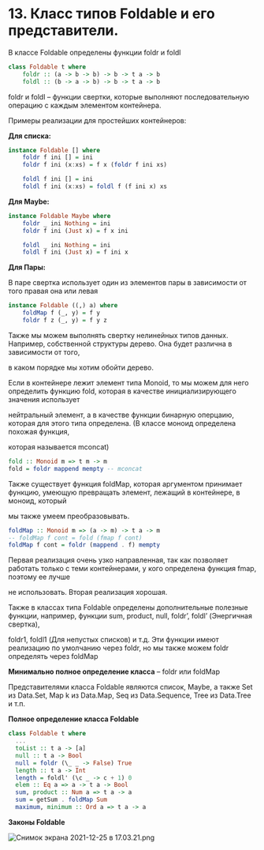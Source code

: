 # 13. Класс типов Foldable и его представители.

В классе Foldable определены функции foldr и foldl

```haskell
class Foldable t where
	foldr :: (a -> b -> b) -> b -> t a -> b
	foldl :: (b -> a -> b) -> b -> t a -> b
```

foldr и foldl – функции свертки, которые выполняют последовательную операцию с каждым элементом контейнера.

Примеры реализации для простейших контейнеров: 

**Для списка:** 

```haskell
instance Foldable [] where 
	foldr f ini [] = ini
	foldr f ini (x:xs) = f x (foldr f ini xs)

	foldl f ini [] = ini
	foldl f ini (x:xs) = foldl f (f ini x) xs
```

**Для Maybe:**

```haskell
instance Foldable Maybe where 
	foldr _ ini Nothing = ini
	foldr f ini (Just x) = f x ini

	foldl _ ini Nothing = ini
	foldl f ini (Just x) = f ini x
```

**Для Пары:**

В паре свертка использует один из элементов пары в зависимости от того правая она или левая

```haskell
instance Foldable ((,) a) where
	foldMap f (_, y) = f y 
	foldr f z (_, y) = f y z
```

Также мы можем выполнять свертку нелинейных типов данных. Например, собственной структуры дерево. Она будет различна в зависимости от того,

 в каком порядке мы хотим обойти дерево.

Если в контейнере лежит элемент типа Monoid, то мы можем для него определить функцию fold, которая в качестве инициализирующего значения использует 

нейтральный элемент, а в качестве функции бинарную оперцаию, которая для этого типа определена. (В классе моноид определена похожая функция,

которая называется mconcat)

```haskell
fold :: Monoid m => t m -> m
fold = foldr mappend mempty -- mconcat
```

Также существует функция foldMap, которая аргументом принимает функцию, умеющую превращать элемент, лежащий в контейнере, в моноид, который 

мы также умеем преобразовывать. 

```haskell
foldMap :: Monoid m => (a -> m) -> t a -> m
-- foldMap f cont = fold (fmap f cont)
foldMap f cont = foldr (mappend . f) mempty
```

Первая реализация очень узко направленная, так как позволяет работать только с теми контейнерами, у кого определена функция fmap, поэтому ее лучше

не использовать. Вторая реализация хорошая.

Также в классах типа Foldable определены дополнительные полезные функции, например, функции sum, product, null, foldr’, foldl’ (Энергичная свертка), 

foldr1, foldl1 (Для непустых списков) и т.д. Эти функции имеют реализацию по умолчанию через foldr, но мы также можем foldr определять через foldMap

**Минимально полное определение класса** – foldr или foldMap

Представителями класса Foldable являются список, Maybe, а также Set из Data.Set, Map k из Data.Map, Seq из Data.Sequence, Tree из Data.Tree и т.п.

**Полное определение класса Foldable** 

```haskell
class Foldable t where
  ...
  toList :: t a -> [a]
  null :: t a -> Bool
  null = foldr (\_ _ -> False) True
  length :: t a -> Int
  length = foldl' (\c _ -> c + 1) 0
  elem :: Eq a => a -> t a -> Bool
  sum, product :: Num a => t a -> a
  sum = getSum . foldMap Sum
  maximum, minimum :: Ord a => t a -> a
```

**Законы Foldable**

![Снимок экрана 2021-12-25 в 17.03.21.png](https://github.com/polupanovaanna/FP2021/blob/main/Снимок_экрана_2021-12-25_в_17.03.21.png)

